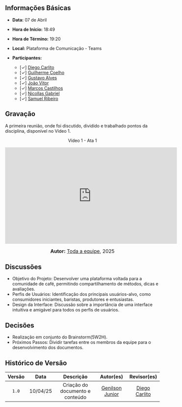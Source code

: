 ## Informações Básicas

- **Data:** 07 de Abril
- **Hora de Início:** 18:49
- **Hora de Término:** 19:20
- **Local:** Plataforma de Comunicação - Teams
- **Participantes:**

  - [✓] [Diego Carlito](https://github.com/DiegoCarlito)
  - [✓] [Guilherme Coelho](https://github.com/Guilermanoo)
  - [✓] [Gustavo Alves](https://github.com/gustaallves)
  - [✓] [João Vitor](https://github.com/Joa0v)
  - [✓] [Marcos Castilhos](https://github.com/Marcosatc147)
  - [✓] [Nicollas Gabriel](https://github.com/Nicollaxs)
  - [✓] [Samuel Ribeiro](https://github.com/SamuelRicosta)

## Gravação

A primeira reunião, onde foi discutido, dividido e trabalhado pontos da disciplina, disponível no Vídeo 1.

<div style="text-align: center">
<p>Vídeo 1 - Ata 1</p>
</div>

<iframe width="560" height="315" src="https://www.youtube.com/embed/ESPb0RSZ5vM?si=WEoAiP7tHocxKTEc" title="YouTube video player" frameborder="0" allow="accelerometer; autoplay; clipboard-write; encrypted-media; gyroscope; picture-in-picture; web-share" referrerpolicy="strict-origin-when-cross-origin" allowfullscreen></iframe>

<font size="3"><p style="text-align: center"><b>Autor:</b>  [Toda a equipe](), 2025</p></font>

## Discussões

- Objetivo do Projeto: Desenvolver uma plataforma voltada para a comunidade de café, permitindo compartilhamento de métodos, dicas e avaliações.
- Perfis de Usuários: Identificação dos principais usuários-alvo, como consumidores iniciantes, baristas, produtores e entusiastas.
- Design da Interface: Discussão sobre a importância de uma interface intuitiva e amigável para todos os perfis de usuários.

## Decisões

- Realização em conjunto do Brainstorm(5W2H).
- Próximos Passos: Dividir tarefas entre os membros da equipe para o desenvolvimento dos documentos.


## Histórico de Versão

| Versão | Data | Descrição | Autor(es) | Revisor(es) |
| :-: | :-: | :-: | :-: | :-: |
|`1.0`|10/04/25|Criação do documento e conteúdo|[Genilson Junior](https://github.com/GenilsonJrs)| [Diego Carlito](https://github.com/DiegoCarlito) |
